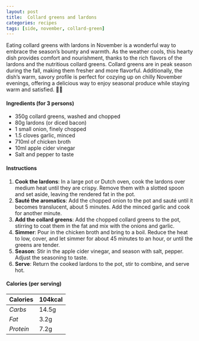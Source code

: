 ```yaml
---
layout: post
title:  Collard greens and lardons
categories: recipes
tags: [side, november, collard-green]
---
```


Eating collard greens with lardons in November is a wonderful way to embrace the season’s bounty and warmth. As the weather cools, this hearty dish provides comfort and nourishment, thanks to the rich flavors of the lardons and the nutritious collard greens. Collard greens are in peak season during the fall, making them fresher and more flavorful. Additionally, the dish’s warm, savory profile is perfect for cozying up on chilly November evenings, offering a delicious way to enjoy seasonal produce while staying warm and satisfied. 🍂🥘

#### Ingredients (for 3 persons)
- 350g collard greens, washed and chopped
- 80g lardons (or diced bacon)
- 1 small onion, finely chopped
- 1.5 cloves garlic, minced
- 710ml of chicken broth
- 10ml apple cider vinegar
- Salt and pepper to taste

#### Instructions

1. **Cook the lardons**: In a large pot or Dutch oven, cook the lardons over medium heat until they are crispy. Remove them with a slotted spoon and set aside, leaving the rendered fat in the pot.
2. **Sauté the aromatics**: Add the chopped onion to the pot and sauté until it becomes translucent, about 5 minutes. Add the minced garlic and cook for another minute.
3. **Add the collard greens**: Add the chopped collard greens to the pot, stirring to coat them in the fat and mix with the onions and garlic.
4. **Simmer**: Pour in the chicken broth and bring to a boil. Reduce the heat to low, cover, and let simmer for about 45 minutes to an hour, or until the greens are tender.
5. **Season**: Stir in the apple cider vinegar, and season with salt, pepper. Adjust the seasoning to taste.
6. **Serve**: Return the cooked lardons to the pot, stir to combine, and serve hot.

#### Calories (per serving)

| **Calories** | 104kcal |
| ----------- | ----------- |
| *Carbs* | 14.5g |
| *Fat* | 3.2g |
| *Protein* | 7.2g |